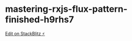 # mastering-rxjs-flux-pattern-finished-h9rhs7

[Edit on StackBlitz ⚡️](https://stackblitz.com/edit/mastering-rxjs-flux-pattern-finished-h9rhs7)